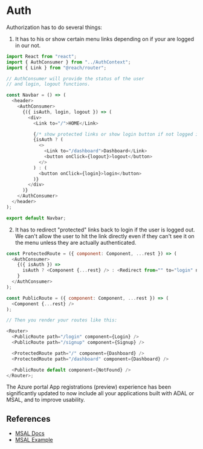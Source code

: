 # Auth

Authorization has to do several things:

1. It has to his or show certain menu links depending on if your are logged in our not.

```js
import React from "react";
import { AuthConsumer } from "../AuthContext";
import { Link } from "@reach/router";

// AuthConsumer will provide the status of the user
// and login, logout functions.

const Navbar = () => (
  <header>
    <AuthConsumer>
      {({ isAuth, login, logout }) => (
        <div>
          <Link to="/">HOME</Link>

          {/* show protected links or show login button if not logged in */}
          {isAuth ? (
            <>
              <Link to="/dashboard">Dashboard</Link>
              <button onClick={logout}>logout</button>
            </>
          ) : (
            <button onClick={login}>login</button>
          )}
        </div>
      )}
    </AuthConsumer>
  </header>
);

export default Navbar;
```

2. It has to redirect "protected" links back to login if the user is logged out. We can't allow the user to hit the link directly even if they can't see it on the menu unless they are actually authenticated.

```js
const ProtectedRoute = ({ component: Component, ...rest }) => (
  <AuthConsumer>
    {({ isAuth }) =>
      isAuth ? <Component {...rest} /> : <Redirect from="" to="login" noThrow />
    }
  </AuthConsumer>
);

const PublicRoute = ({ component: Component, ...rest }) => (
  <Component {...rest} />
);

// Then you render your routes like this:

<Router>
  <PublicRoute path="/login" component={Login} />
  <PublicRoute path="/signup" component={Signup} />

  <ProtectedRoute path="/" component={Dashboard} />
  <ProtectedRoute path="/dashboard" component={Dashboard} />

  <PublicRoute default component={NotFound} />
</Router>;
```

The Azure portal App registrations (preview) experience has been significantly updated to now include all your applications built with ADAL or MSAL, and to improve usability.

## References

- [MSAL Docs](https://docs.microsoft.com/en-us/azure/active-directory/develop/v2-overview)
- [MSAL Example](https://docs.microsoft.com/en-us/azure/active-directory/develop/tutorial-v2-javascript-spa)
